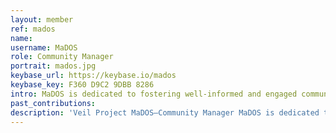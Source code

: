```yaml
---
layout: member
ref: mados
name:
username: MaDOS
role: Community Manager
portrait: mados.jpg
keybase_url: https://keybase.io/mados
keybase_key: F360 D9C2 9DBB 8286
intro: MaDOS is dedicated to fostering well-informed and engaged communities. Her knowledge and experience in different fields makes her a go-to for a variety of tasks. A Veil fixture that you will surely meet if you hang around.
past_contributions:
description: 'Veil Project MaDOS—Community Manager MaDOS is dedicated to fostering positive relations with the Veil community, drawing on her passion and broad experience to do so. Read more here.'
---
```

